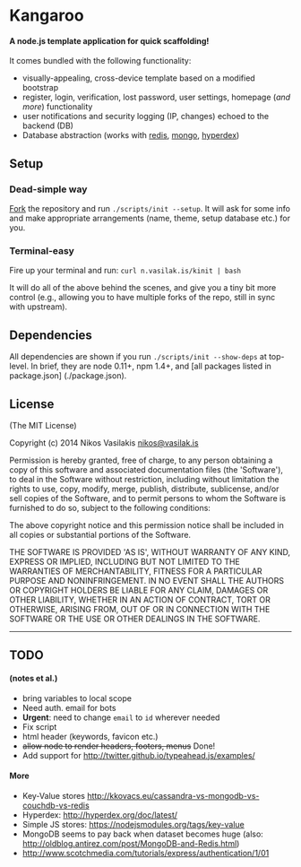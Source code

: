 Kangaroo
======
#### A node.js template application for quick scaffolding!

It comes bundled with the following functionality:
* visually-appealing, cross-device template based on a modified bootstrap
* register, login, verification, lost password, user settings, homepage (_and more_) functionality
* user notifications and security logging (IP, changes) echoed to the backend (DB)
* Database abstraction (works with [redis](http://redis.io/), [mongo](http://www.mongodb.org/), [hyperdex](http://hyperdex.org/))

## Setup

### Dead-simple way
[Fork](https://github.com/nvasilakis/kangaroo/fork) the repository and run `./scripts/init --setup`. It will ask for
some info and make appropriate arrangements (name, theme, setup database etc.) for you.

### Terminal-easy
Fire up your terminal and run:
`curl n.vasilak.is/kinit | bash`

It will do all of the above behind the scenes, and give you a tiny bit
more control (e.g., allowing you to have multiple forks of the repo,
still in sync with upstream).

## Dependencies
All dependencies are shown if you run `./scripts/init --show-deps` at
top-level. In brief, they are node 0.11+, npm 1.4+, and [all packages
listed in package.json] (./package.json).

## License

(The MIT License)

Copyright (c) 2014 Nikos Vasilakis <nikos@vasilak.is>

Permission is hereby granted, free of charge, to any person obtaining a
copy of this software and associated documentation files (the
'Software'), to deal in the Software without restriction, including
without limitation the rights to use, copy, modify, merge, publish,
distribute, sublicense, and/or sell copies of the Software, and to
permit persons to whom the Software is furnished to do so, subject to
the following conditions:

The above copyright notice and this permission notice shall be included
in all copies or substantial portions of the Software.

THE SOFTWARE IS PROVIDED 'AS IS', WITHOUT WARRANTY OF ANY KIND, EXPRESS
OR IMPLIED, INCLUDING BUT NOT LIMITED TO THE WARRANTIES OF
MERCHANTABILITY, FITNESS FOR A PARTICULAR PURPOSE AND NONINFRINGEMENT.
IN NO EVENT SHALL THE AUTHORS OR COPYRIGHT HOLDERS BE LIABLE FOR ANY
CLAIM, DAMAGES OR OTHER LIABILITY, WHETHER IN AN ACTION OF CONTRACT,
TORT OR OTHERWISE, ARISING FROM, OUT OF OR IN CONNECTION WITH THE
SOFTWARE OR THE USE OR OTHER DEALINGS IN THE SOFTWARE.

---

## TODO
#### (notes et al.)

* bring variables to local scope 
* Need auth. email for bots
* __Urgent__: need to change `email` to `id` wherever needed
* Fix script
* html header (keywords, favicon etc.)
* ~~allow node to render headers, footers, menus~~ Done!
* Add support for http://twitter.github.io/typeahead.js/examples/

#### More
* Key-Value stores http://kkovacs.eu/cassandra-vs-mongodb-vs-couchdb-vs-redis
* Hyperdex: http://hyperdex.org/doc/latest/
* Simple JS stores: https://nodejsmodules.org/tags/key-value
* MongoDB seems to pay back when dataset becomes huge (also: http://oldblog.antirez.com/post/MongoDB-and-Redis.html)
* http://www.scotchmedia.com/tutorials/express/authentication/1/01

